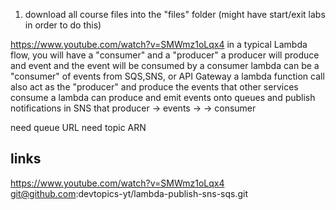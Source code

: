 1. download all course files into the "files" folder (might have start/exit labs in order to do this)

https://www.youtube.com/watch?v=SMWmz1oLqx4
in a typical Lambda flow, you will have a "consumer" and a "producer"
a producer will produce and event and the event will be consumed by a consumer
lambda can be a "consumer" of events from SQS,SNS, or API Gateway
a lambda function call also act as the "producer" and produce the events that other services consume
a lambda can produce and emit events onto queues and publish notifications in SNS that 
producer -> events -> -> consumer

need queue URL
need topic ARN



## links
https://www.youtube.com/watch?v=SMWmz1oLqx4
git@github.com:devtopics-yt/lambda-publish-sns-sqs.git
